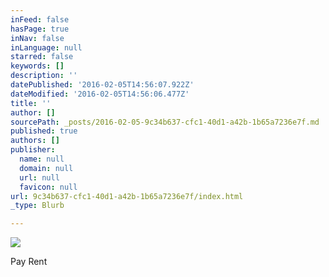 ```yaml
---
inFeed: false
hasPage: true
inNav: false
inLanguage: null
starred: false
keywords: []
description: ''
datePublished: '2016-02-05T14:56:07.922Z'
dateModified: '2016-02-05T14:56:06.477Z'
title: ''
author: []
sourcePath: _posts/2016-02-05-9c34b637-cfc1-40d1-a42b-1b65a7236e7f.md
published: true
authors: []
publisher:
  name: null
  domain: null
  url: null
  favicon: null
url: 9c34b637-cfc1-40d1-a42b-1b65a7236e7f/index.html
_type: Blurb

---
```

![](https://s3-us-west-2.amazonaws.com/the-grid-img/p/8bf0f2e9361af0b2e490a8b2475cd9e933ad0f29.png)

Pay Rent